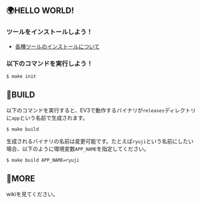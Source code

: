## 🌍HELLO WORLD!
### ツールをインストールしよう！
- [各種ツールのインストールについて](https://github.com/ro-2020/ev3/wiki/各種ツールのインストールについて)

### 以下のコマンドを実行しよう！
```
$ make init
```

## 🐳BUILD
以下のコマンドを実行すると、EV3で動作するバイナリが`releases`ディレクトリに`app`という名前で生成されます。
```
$ make build
```

生成されるバイナリの名前は変更可能です。たとえば`ryuji`という名前にしたい場合、以下のように環境変数`APP_NAME`を指定してください。
```
$ make build APP_NAME=ryuji
```

## 📕MORE
wikiを見てください。
